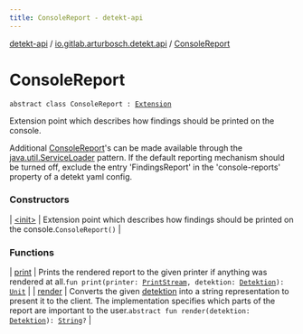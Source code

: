 ```yaml
---
title: ConsoleReport - detekt-api
---
```


[detekt-api](../../index.html) / [io.gitlab.arturbosch.detekt.api](../index.html) / [ConsoleReport](./index.html)

# ConsoleReport

`abstract class ConsoleReport : `[`Extension`](../-extension/index.html)

Extension point which describes how findings should be printed on the console.

Additional [ConsoleReport](./index.html)'s can be made available through the [java.util.ServiceLoader](https://docs.oracle.com/javase/8/docs/api/java/util/ServiceLoader.html) pattern.
If the default reporting mechanism should be turned off, exclude the entry 'FindingsReport'
in the 'console-reports' property of a detekt yaml config.

### Constructors

| [&lt;init&gt;](-init-.html) | Extension point which describes how findings should be printed on the console.`ConsoleReport()` |

### Functions

| [print](print.html) | Prints the rendered report to the given printer if anything was rendered at all.`fun print(printer: `[`PrintStream`](https://docs.oracle.com/javase/8/docs/api/java/io/PrintStream.html)`, detektion: `[`Detektion`](../-detektion/index.html)`): `[`Unit`](https://kotlinlang.org/api/latest/jvm/stdlib/kotlin/-unit/index.html) |
| [render](render.html) | Converts the given [detektion](render.html#io.gitlab.arturbosch.detekt.api.ConsoleReport$render(io.gitlab.arturbosch.detekt.api.Detektion)/detektion) into a string representation to present it to the client. The implementation specifies which parts of the report are important to the user.`abstract fun render(detektion: `[`Detektion`](../-detektion/index.html)`): `[`String`](https://kotlinlang.org/api/latest/jvm/stdlib/kotlin/-string/index.html)`?` |

